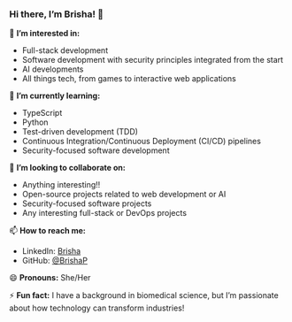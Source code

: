 ### Hi there, I’m Brisha! 👋

👀 **I’m interested in:**  
- Full-stack development  
- Software development with security principles integrated from the start  
- AI developments
- All things tech, from games to interactive web applications  

🌱 **I’m currently learning:**  
- TypeScript  
- Python  
- Test-driven development (TDD)  
- Continuous Integration/Continuous Deployment (CI/CD) pipelines  
- Security-focused software development  

💞️ **I’m looking to collaborate on:** 
- Anything interesting!!
- Open-source projects related to web development or AI
- Security-focused software projects  
- Any interesting full-stack or DevOps projects  

📫 **How to reach me:**   
- LinkedIn: [Brisha](www.linkedin.com/in/brisha-patel) 
- GitHub: [@BrishaP](https://github.com/BrishaP)  

😄 **Pronouns:** She/Her  

⚡ **Fun fact:** I have a background in biomedical science, but I’m passionate about how technology can transform industries!

